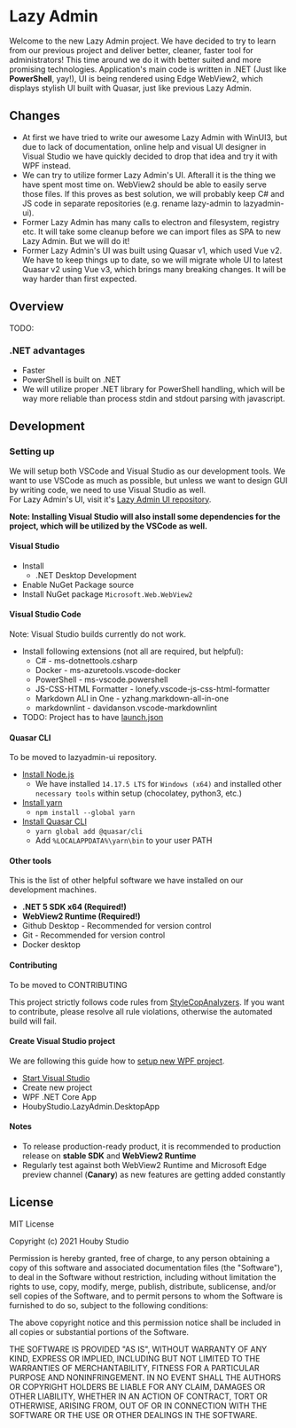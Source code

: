 ﻿# Lazy Admin

Welcome to the new Lazy Admin project. We have decided to try to learn from our previous project and deliver better, cleaner, faster tool for administrators!
This time around we do it with better suited and more promising technologies. Application's main code is written in .NET (Just like **PowerShell**, yay!), UI is being rendered using Edge WebView2, which displays stylish UI built with Quasar, just like previous Lazy Admin.

## Changes

* At first we have tried to write our awesome Lazy Admin with WinUI3, but due to lack of documentation, online help and visual UI designer in Visual Studio we have quickly decided to drop that idea and try it with WPF instead.
* We can try to utilize former Lazy Admin's UI. Afterall it is the thing we have spent most time on. WebView2 should be able to easily serve those files. If this proves as best solution, we will probably keep C# and JS code in separate repositories (e.g. rename lazy-admin to lazyadmin-ui).
* Former Lazy Admin has many calls to electron and filesystem, registry etc. It will take some cleanup before we can import files as SPA to new Lazy Admin. But we will do it!
* Former Lazy Admin's UI was built using Quasar v1, which used Vue v2. We have to keep things up to date, so we will migrate whole UI to latest Quasar v2 using Vue v3, which brings many breaking changes. It will be way harder than first expected.

## Overview

TODO:

### .NET advantages

* Faster
* PowerShell is built on .NET
* We will utilize proper .NET library for PowerShell handling, which will be way more reliable than process stdin and stdout parsing with javascript.

## Development

### Setting up

We will setup both VSCode and Visual Studio as our development tools. We want to use VSCode as much as possible, but unless we want to design GUI by writing code, we need to use Visual Studio as well.  
For Lazy Admin's UI, visit it's [Lazy Admin UI repository](https://github.com/houby-studio/lazyadmin-ui).

__Note: Installing Visual Studio will also install some dependencies for the project, which will be utilized by the VSCode as well.__

#### Visual Studio

* Install
  * .NET Desktop Development
* Enable NuGet Package source
* Install NuGet package `Microsoft.Web.WebView2`

#### Visual Studio Code

Note: Visual Studio builds currently do not work.

* Install following extensions (not all are required, but helpful):
  * C# - ms-dotnettools.csharp
  * Docker - ms-azuretools.vscode-docker
  * PowerShell - ms-vscode.powershell
  * JS-CSS-HTML Formatter - lonefy.vscode-js-css-html-formatter
  * Markdown ALl in One - yzhang.markdown-all-in-one
  * markdownlint - davidanson.vscode-markdownlint
* TODO: Project has to have [launch.json](launch.json)

#### Quasar CLI

To be moved to lazyadmin-ui repository.

* [Install Node.js](https://nodejs.org/en/)
  * We have installed `14.17.5 LTS` for `Windows (x64)` and installed other `necessary tools` within setup (chocolatey, python3, etc.)
* [Install yarn](https://classic.yarnpkg.com/en/docs/install)
  * `npm install --global yarn`
* [Install Quasar CLI](https://quasar.dev/quasar-cli/installation)
  * `yarn global add @quasar/cli`
  * Add `%LOCALAPPDATA%\yarn\bin` to your user PATH

#### Other tools

This is the list of other helpful software we have installed on our development machines.

* **.NET 5 SDK x64 (Required!)**
* **WebView2 Runtime (Required!)**
* Github Desktop - Recommended for version control
* Git - Recommended for version control
* Docker desktop

#### Contributing

To be moved to CONTRIBUTING

This project strictly follows code rules from [StyleCopAnalyzers](https://github.com/DotNetAnalyzers/StyleCopAnalyzers). If you want to contribute, please resolve all rule violations, otherwise the automated build will fail.

#### Create Visual Studio project

We are following this guide how to [setup new WPF project](https://docs.microsoft.com/en-us/microsoft-edge/webview2/get-started/wpf).

* [Start Visual Studio](https://docs.microsoft.com/en-us/windows/apps/windows-app-sdk/set-up-your-development-environment)
* Create new project
* WPF .NET Core App
* HoubyStudio.LazyAdmin.DesktopApp

#### Notes

* To release production-ready product, it is recommended to production release on **stable SDK** and **WebView2 Runtime**
* Regularly test against both WebView2 Runtime and Microsoft Edge preview channel (**Canary**) as new features are getting added constantly

## License

MIT License

Copyright (c) 2021 Houby Studio

Permission is hereby granted, free of charge, to any person obtaining a copy
of this software and associated documentation files (the "Software"), to deal
in the Software without restriction, including without limitation the rights
to use, copy, modify, merge, publish, distribute, sublicense, and/or sell
copies of the Software, and to permit persons to whom the Software is
furnished to do so, subject to the following conditions:

The above copyright notice and this permission notice shall be included in all
copies or substantial portions of the Software.

THE SOFTWARE IS PROVIDED "AS IS", WITHOUT WARRANTY OF ANY KIND, EXPRESS OR
IMPLIED, INCLUDING BUT NOT LIMITED TO THE WARRANTIES OF MERCHANTABILITY,
FITNESS FOR A PARTICULAR PURPOSE AND NONINFRINGEMENT. IN NO EVENT SHALL THE
AUTHORS OR COPYRIGHT HOLDERS BE LIABLE FOR ANY CLAIM, DAMAGES OR OTHER
LIABILITY, WHETHER IN AN ACTION OF CONTRACT, TORT OR OTHERWISE, ARISING FROM,
OUT OF OR IN CONNECTION WITH THE SOFTWARE OR THE USE OR OTHER DEALINGS IN THE
SOFTWARE.
